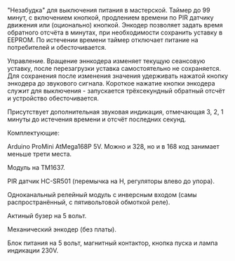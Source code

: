 "Незабудка" для выключения питания в мастерской. Таймер до 99 минут, с включением кнопкой, продлением времени по PIR датчику движения или (оционально) кнопкой. Энкодер позволяет задать время обратного отсчёта в минутах, при необходимости сохранить уставку в EEPROM. По истечении времени таймер отключает питание на потребителей и обесточивается. 

Управление. Вращение эннкодера изменяет текущую сеансовую уставку, после перезагрузки уставка самостоятельно не сохраняется. Для сохранения после изменения значения удерживать нажатой кнопку энкодера до звукового сигнала. Короткое нажатие кнопки энкодера служит для выключения - запускается трёхсекундный обратный отсчёт и устройство обесточивается.

Присутствует дополнительная звуковая индикация, отмечающая 3, 2, 1 минуты до истечения времени и отсчёт последних секунд.

Комплектующие:

Arduino ProMini AtMega168P 5V. Можно и 328, но и в 168 код занимает меньше трети места.

Модуль на TM1637.

PIR датчик HC-SR501 (перемычка на H, регуляторы влево до упора).

Одноканальный релейный модуль с инверсным входом (самы распространённый, с пятивольтовой обмоткой реле).

Актиный бузер на 5 вольт.

Механический энкодер (без платы).

Блок питания на 5 вольт, магнитный контактор, кнопка пуска и лампа индикации 230V.
